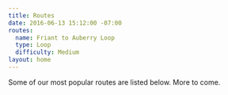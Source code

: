 ```yaml
---
title: Routes
date: 2016-06-13 15:12:00 -07:00
routes:
  name: Friant to Auberry Loop
  type: Loop
  difficulty: Medium
layout: home
---
```


Some of our most popular routes are listed below. More to come.